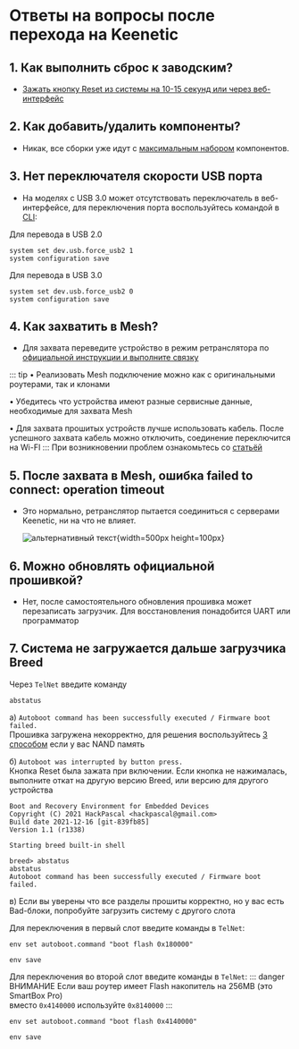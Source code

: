 # Ответы на вопросы после перехода на Keenetic

## 1. Как выполнить сброс к заводским?

- [Зажать кнопку Reset из системы на 10-15 секунд или через веб-интерфейс](https://help.keenetic.com/hc/ru/articles/360000501620-%D0%A1%D0%B1%D1%80%D0%BE%D1%81-%D0%BD%D0%B0%D1%81%D1%82%D1%80%D0%BE%D0%B5%D0%BA-%D0%B8%D0%BD%D1%82%D0%B5%D1%80%D0%BD%D0%B5%D1%82-%D1%86%D0%B5%D0%BD%D1%82%D1%80%D0%B0-%D0%B8-%D0%BF%D0%B0%D1%80%D0%BE%D0%BB%D1%8F-%D0%B0%D0%B4%D0%BC%D0%B8%D0%BD%D0%B8%D1%81%D1%82%D1%80%D0%B0%D1%82%D0%BE%D1%80%D0%B0)

## 2. Как добавить/удалить компоненты?

- Никак, все сборки уже идут с [максимальным набором](/wiki/helpful/components.md) компонентов.

## 3. Нет переключателя скорости USB порта

- На моделях с USB 3.0 может отсутствовать переключатель в веб-интерфейсе, для переключения порта воспользуйтесь командой в [CLI](http://192.168.1.1/a):

Для перевода в USB 2.0
```shell 
system set dev.usb.force_usb2 1
system configuration save
````
Для перевода в USB 3.0
```shell 
system set dev.usb.force_usb2 0
system configuration save
````

## 4. Как захватить в Mesh?

- Для захвата переведите устройство в режим ретранслятора
  по [официальной инструкции и выполните связку](https://help.keenetic.com/hc/ru/articles/360016059839-%D0%9F%D1%80%D0%B8%D0%BC%D0%B5%D1%80-%D1%81%D0%BE%D0%B7%D0%B4%D0%B0%D0%BD%D0%B8%D1%8F-Wi-Fi-%D1%81%D0%B8%D1%81%D1%82%D0%B5%D0%BC%D1%8B-%D0%BD%D0%B0-%D0%B1%D0%B0%D0%B7%D0%B5-%D0%B4%D0%B2%D1%83%D1%85-%D0%B8%D0%BD%D1%82%D0%B5%D1%80%D0%BD%D0%B5%D1%82-%D1%86%D0%B5%D0%BD%D1%82%D1%80%D0%BE%D0%B2-Keenetic)

::: tip • Реализовать Mesh подключение можно как с оригинальными роутерами, так и клонами

• Убедитесь что устройства имеют разные сервисные данные, необходимые для захвата Mesh

• Для захвата прошитых устройств лучше использовать кабель. После успешного захвата кабель можно отключить, соединение переключится на Wi-FI
:::
При возникновении проблем ознакомьтесь со [статьёй](/wiki/helpful/mesh#решение-проблем)

## 5. После захвата в Mesh, ошибка failed to connect: operation timeout

- Это нормально, ретранслятор пытается соединиться с серверами Keenetic, ни на что не влияет.

  ![альтернативный текст](/assets/images/wiki/helpful/faq/mesh.png){width=500px height=100px}

## 6. Можно обновлять официальной прошивкой?

- Нет, после самостоятельного обновления прошивка может перезаписать загрузчик. Для восстановления понадобится UART или программатор

## 7. Система не загружается дальше загрузчика Breed

Через `TelNet` введите команду

````shell
abstatus
````

а) `Autoboot command has been successfully executed / Firmware boot failed.`<br/>
Прошивка загружена некорректно, для решения воспользуйтесь [3 способом](/wiki/helpful/updateFirmware#способ-3) если у вас NAND память<br/>

б) `Autoboot was interrupted by button press.`<br/>
Кнопка Reset была зажата при включении. Если кнопка не нажималась, выполните откат на другую версию Breed, или версию для другого устройства

````shell
Boot and Recovery Environment for Embedded Devices
Copyright (C) 2021 HackPascal <hackpascal@gmail.com>
Build date 2021-12-16 [git-839fb85]
Version 1.1 (r1338)

Starting breed built-in shell

breed> abstatus
abstatus
Autoboot command has been successfully executed / Firmware boot failed.
````
в) Если вы уверены что все разделы прошиты корректно, но у вас есть Bad-блоки, попробуйте загрузить систему с другого слота 

Для переключения в первый слот введите команды в `TelNet`:

````shell
env set autoboot.command "boot flash 0x180000"
````
````shell
env save
````
Для переключения во второй слот введите команды в `TelNet`:
::: danger ВНИМАНИЕ
Если ваш роутер имеет Flash накопитель на 256MB (это SmartBox Pro) <br>вместо `0x4140000` используйте `0x8140000`
:::
````shell
env set autoboot.command "boot flash 0x4140000"
````
````shell
env save
````